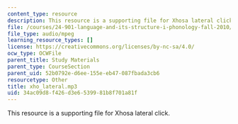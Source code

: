 ```yaml
---
content_type: resource
description: This resource is a supporting file for Xhosa lateral click.
file: /courses/24-901-language-and-its-structure-i-phonology-fall-2010/34ac09d8f426d3e6539981b8f701a81f_xho_lateral.mp3
file_type: audio/mpeg
learning_resource_types: []
license: https://creativecommons.org/licenses/by-nc-sa/4.0/
ocw_type: OCWFile
parent_title: Study Materials
parent_type: CourseSection
parent_uid: 52b0792e-d6ee-155e-eb47-087fbada3cb6
resourcetype: Other
title: xho_lateral.mp3
uid: 34ac09d8-f426-d3e6-5399-81b8f701a81f
---
```

This resource is a supporting file for Xhosa lateral click.